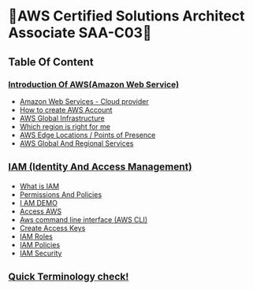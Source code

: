 # 🚀AWS Certified Solutions Architect Associate SAA-C03🚀

## Table Of Content

### <a href="introduction-aws-with-services.md">Introduction Of AWS(Amazon Web Service) </a>
- <a href="introduction-aws-with-services.md"> Amazon Web Services - Cloud provider </a>
- <a href="introduction-aws-with-services.md"> How to create AWS Account </a>
- <a href="introduction-aws-with-services.md"> AWS Global Infrastructure </a>
- <a href="introduction-aws-with-services.md"> Which region is right for me </a>
- <a href="introduction-aws-with-services.md"> AWS Edge Locations / Points of Presence </a>
- <a href="introduction-aws-with-services.md"> AWS Global And Regional Services </a>

### <a href="IAM.md"> <h3> IAM (Identity And Access Management)</h3> </a>
- <a href="IAM.md#what-is-iam">What is IAM </a>
- <a href="IAM.md#permissions-and-policies"> Permissions And Policies</a>
- <a href="IAM.md#iam-demo">I AM DEMO</a>
- <a href="IAM.md#access-aws">Access AWS</a>
- <a href="IAM.md#aws-command-line-interface-aws-cli">Aws command line interface (AWS CLI)</a>
- <a href="IAM.md#create-access-keys">Create Access Keys</a>
- <a href="IAM.md#iam-roles">IAM Roles</a>
- <a href="IAM.md#iam-policies">IAM Policies</a>
- <a href="IAM.md#iam-security">IAM Security</a>


### <a href="introduction-aws-with-services.md"> <h3> Quick Terminology check! </h3> </a>